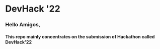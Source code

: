 # DevHack '22

### Hello Amigos,
#### This repo mainly concentrates on the submission of Hackathon called DevHack'22
